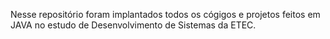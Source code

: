 Nesse repositório foram implantados todos os cógigos e projetos feitos em JAVA no estudo de Desenvolvimento de Sistemas da ETEC.
